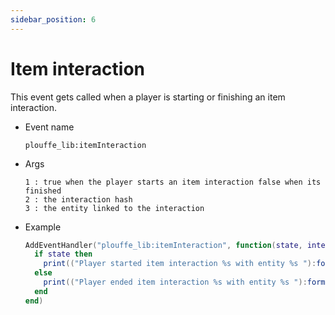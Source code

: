 ```yaml
---
sidebar_position: 6
---
```


# Item interaction

This event gets called when a player is starting or finishing an item interaction.

- Event name
  ```
  plouffe_lib:itemInteraction
  ```

- Args
  ```
  1 : true when the player starts an item interaction false when its finished
  2 : the interaction hash
  3 : the entity linked to the interaction 
  ```

- Example
  ```lua
  AddEventHandler("plouffe_lib:itemInteraction", function(state, interactionHash, entity)
    if state then
      print(("Player started item interaction %s with entity %s "):format(interactionHash, entity))
    else
      print(("Player ended item interaction %s with entity %s "):format(interactionHash, entity))
    end
  end)
  ```
